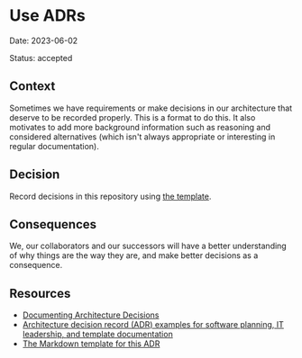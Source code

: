 # Use ADRs

Date: 2023-06-02

Status: accepted

## Context

Sometimes we have requirements or make decisions in our architecture that deserve to be recorded
properly. This is a format to do this. It also motivates to add more background information such as
reasoning and considered alternatives (which isn't always appropriate or interesting in regular
documentation).

## Decision

Record decisions in this repository using [the template][1].

## Consequences

We, our collaborators and our successors will have a better understanding of why things are the way
they are, and make better decisions as a consequence.

## Resources

- [Documenting Architecture Decisions][2]
- [Architecture decision record (ADR) examples for software planning, IT leadership, and template
  documentation][3]
- [The Markdown template for this ADR][4]

[1]: ./0000-template.md
[2]: https://cognitect.com/blog/2011/11/15/documenting-architecture-decisions
[3]: https://github.com/joelparkerhenderson/architecture-decision-record
[4]:
  https://github.com/joelparkerhenderson/architecture-decision-record/blob/main/templates/decision-record-template-by-michael-nygard/index.md
